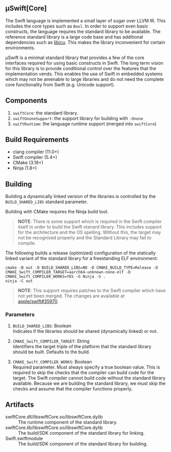 μSwift[Core]
------------

The Swift language is implemented a small layer of sugar over LLVM IR.  This
includes the core types such as `Bool`.  In order to support even basic
constructs, the language requires the standard library to be available.  The
reference standard library is a large code base and has additional dependencies
such as [libicu](https://icu-project.org).  This makes the library inconvenient
for certain environments.

μSwift is a minimal standard library that provides a few of the core interfaces
required for using basic constructs in Swift.  The long term vision for this
library is to provide conditional control over the features that the
implementation vends.  This enables the use of Swift in embedded systems which
may not be amenable to large libraries and do not need the complete core
functionality from Swift (e.g. Unicode support).

## Components

1. `swiftCore`: the standard library.
2. `swiftOnoneSupport`: the support library for building with `-Onone`
3. `swiftRuntime`: the language runtime support (merged into `swiftCore`)

## Build Requirements
- clang compiler (11.0+)
- Swift compiler (5.4+)
- CMake (3.18+)
- Ninja (1.8+)

## Building

Building a dynamically linked version of the libraries is controlled by the
`BUILD_SHARED_LIBS` standard parameter.

Building with CMake requires the Ninja build tool.

> **NOTE**: There is some support which is required in the Swift compiler itself in
> order to build the Swift stanard library.  This includes support for the
> architecture and the OS spelling.  Without this, the target may not be
> recognised properly and the Standard Library may fail to compile.

The following builds a release (optimized) configuration of the statically
linked variant of the standard library for a freestanding ELF environment:
```
cmake -B out -D BUILD_SHARED_LIBS=NO -D CMAKE_BUILD_TYPE=Release -D CMAKE_Swift_COMPILER_TARGET=aarch64-unknown-none-elf -D CMAKE_Swift_COMPILER_WORKS=YES -G Ninja -S .
ninja -C out
```

> **NOTE**: This support requires patches to the Swift compiler which have not yet
> been merged.  The changes are available at
> [apple/swift#35970](https://github.com/apple/swift/pull/35970).

### Parameters

1. `BUILD_SHARED_LIBS`: Boolean<br/>
Indicates if the libraries should be shared (dynamically linked) or not.

1. `CMAKE_Swift_COMPILER_TARGET`: String<br/>
Identifiers the target triple of the platform that the standard library should
be built.  Defaults to the build.

1. `CMAKE_Swift_COMPILER_WORKS`: Boolean<br/>
Required parameter.  Must always specify a true boolean value.  This is required
to skip the checks that the compiler can build code for the target.  The Swift
compiler cannot build code without the standard library available.  Because we
are building the standard library, we must skip the checks and assume that the
compiler functions properly.

## Artifacts

<dl>
  <dt>swiftCore.dll/libswiftCore.so/libswiftCore.dylib</dt>
  <dd>The runtime component of the standard library.</dd>
  <dt>swiftCore.lib/libswiftCore.so/libswiftCore.dylib</dt>
  <dd>The build/SDK component of the standard library for linking.</dd>
  <dt>Swift.swiftmodule</dt>
  <dd>The build/SDK component of the standard library for building.</dd>
</dl>
